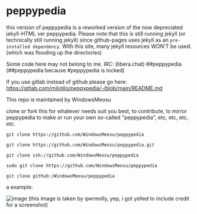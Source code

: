 # peppypedia
this version of peppypedia is a reworked version of the now depreciated jekyll-HTML ver peppypedia. Please note that this is still running jekyll (or technically still running jekyll) since github-pages uses jekyll as an `pre-installed dependency`. With this site, many jekyll resources WON'T be used. (which was flooding up the directories)

Some code here may not belong to me.
IRC: (libera.chat) ##peppypedia (##peppypedia because #peppypedia is locked)


If you use gitlab instead of github please go here:
https://gitlab.com/milotilo/peppypedia/-/blob/main/README.md

This repo is maintained by WindowsMeosu


clone or fork this for whatever needs suit you best, to contribute, to mirror peppypedia to make or run your own so-called "peppypedia", etc, etc, etc, etc.
```
git clone https://github.com/WindowsMeosu/peppypedia
```
```
git clone https://github.com/WindowsMeosu/peppypedia.git
```
```
git clone ssh://github.com/WindowsMeosu/peppypedia
```
```
sudo git clone https://github.com/WindowsMeosu/peppypedia
```
```
git clone github:/WindowsMeosu/peppypedia
```

a example:

![image](https://user-images.githubusercontent.com/104236864/215295015-4429f673-128b-492b-b822-9a692604041c.png) (this image is taken by qwrmolly, yep, i got yelled to include credit for a screenshot)
